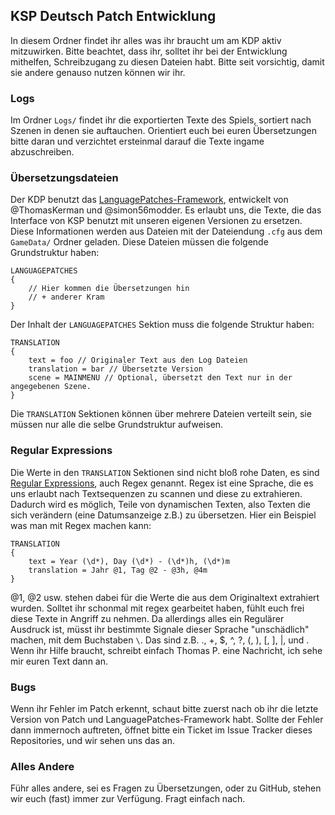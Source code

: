 ## KSP Deutsch Patch Entwicklung
In diesem Ordner findet ihr alles was ihr braucht um am KDP aktiv mitzuwirken.
Bitte beachtet, dass ihr, solltet ihr bei der Entwicklung mithelfen, Schreibzugang zu diesen
Dateien habt. Bitte seit vorsichtig, damit sie andere genauso nutzen können wir ihr.

### Logs
Im Ordner `Logs/` findet ihr die exportierten Texte des Spiels, sortiert nach Szenen in denen sie auftauchen.
Orientiert euch bei euren Übersetzungen bitte daran und verzichtet ersteinmal darauf die Texte ingame abzuschreiben.

### Übersetzungsdateien
Der KDP benutzt das [LanguagePatches-Framework](https://github.com/LanguagePatches/LanguagePatches-Framework), entwickelt von
@ThomasKerman und @simon56modder. Es erlaubt uns, die Texte, die das Interface von KSP benutzt mit unseren eigenen Versionen zu 
ersetzen. Diese Informationen werden aus Dateien mit der Dateiendung `.cfg` aus dem `GameData/` Ordner geladen. Diese Dateien müssen
die folgende Grundstruktur haben:
```
LANGUAGEPATCHES
{
	// Hier kommen die Übersetzungen hin
	// + anderer Kram
}
```
Der Inhalt der `LANGUAGEPATCHES` Sektion muss die folgende Struktur haben:
```
TRANSLATION
{
	text = foo // Originaler Text aus den Log Dateien
	translation = bar // Übersetzte Version
	scene = MAINMENU // Optional, übersetzt den Text nur in der angegebenen Szene.
}
```
Die `TRANSLATION` Sektionen können über mehrere Dateien verteilt sein, sie müssen nur alle die selbe Grundstruktur aufweisen.

### Regular Expressions
Die Werte in den `TRANSLATION` Sektionen sind nicht bloß rohe Daten, es sind [Regular Expressions](https://de.wikipedia.org/wiki/Regulärer_Ausdruck), auch Regex genannt.
Regex ist eine Sprache, die es uns erlaubt nach Textsequenzen zu scannen und diese zu extrahieren. Dadurch wird es möglich, Teile von dynamischen Texten, also Texten
die sich verändern (eine Datumsanzeige z.B.) zu übersetzen. Hier ein Beispiel was man mit Regex machen kann:
``` 
TRANSLATION
{
	text = Year (\d*), Day (\d*) - (\d*)h, (\d*)m
	translation = Jahr @1, Tag @2 - @3h, @4m
}
```
@1, @2 usw. stehen dabei für die Werte die aus dem Originaltext extrahiert wurden. Solltet ihr schonmal mit regex gearbeitet haben, fühlt euch frei diese Texte in Angriff zu nehmen.
Da allerdings alles ein Regulärer Ausdruck ist, müsst ihr bestimmte Signale dieser Sprache "unschädlich" machen, mit dem Buchstaben `\`. Das sind z.B. ., +, $, ^, ?, (, ), [, ], |, und \.
Wenn ihr Hilfe braucht, schreibt einfach Thomas P. eine Nachricht, ich sehe mir euren Text dann an.

### Bugs
Wenn ihr Fehler im Patch erkennt, schaut bitte zuerst nach ob ihr die letzte Version von Patch und LanguagePatches-Framework habt. Sollte der Fehler dann immernoch
auftreten, öffnet bitte ein Ticket im Issue Tracker dieses Repositories, und wir sehen uns das an.

### Alles Andere
Führ alles andere, sei es Fragen zu Übersetzungen, oder zu GitHub, stehen wir euch (fast) immer zur Verfügung. Fragt einfach nach.
